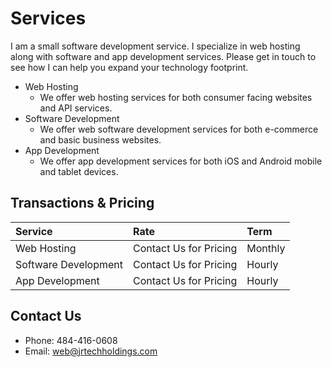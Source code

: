 # Services

I am a small software development service. I specialize in web hosting along with software and app development services. Please get in touch to see how I can help you expand your technology footprint.

- Web Hosting
  - We offer web hosting services for both consumer facing websites and API services.
- Software Development
  - We offer web software development services for both e-commerce and basic business websites.
- App Development
  -  We offer app development services for both iOS and Android mobile and tablet devices.

## Transactions & Pricing

| Service        | Rate          | Term |
|:-------------|:------------------|:------|
| Web Hosting           | Contact Us for Pricing | Monthly  |
| Software Development | Contact Us for Pricing   | Hourly  |
| App Development | Contact Us for Pricing   | Hourly  |

## Contact Us

*   Phone: 484-416-0608
*   Email: web@jrtechholdings.com
